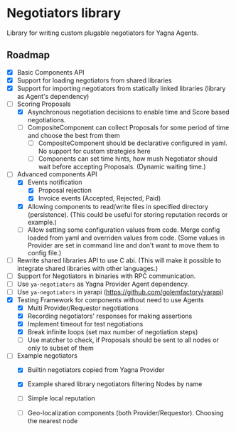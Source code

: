 # Negotiators library

Library for writing custom plugable negotiators for Yagna Agents.

## Roadmap

- [x] Basic Components API
- [x] Support for loading negotiators from shared libraries
- [x] Support for importing negotiators from statically linked libraries (library as Agent's dependency)
- [ ] Scoring Proposals
    - [x] Asynchronous negotiation decisions to enable time and Score based negotiations.
    - [ ] CompositeComponent can collect Proposals for some period of time and choose the best from them
        - [ ] CompositeComponent should be declarative configured in yaml. No support for custom strategies here
        - [ ] Components can set time hints, how mush Negotiator should wait before accepting Proposals. (Dynamic waiting time.)
- [ ] Advanced components API
    - [x] Events notification
        - [x] Proposal rejection
        - [x] Invoice events (Accepted, Rejected, Paid)
    - [x] Allowing components to read/write files in specified directory (persistence). (This could be useful for storing reputation records or example.)
    - [ ] Allow setting some configuration values from code. Merge config loaded from yaml and overriden values from code. (Some values in Provider are set in command line and  don't want to move them to config file.)
- [ ] Rewrite shared libraries API to use C abi. (This will make it possible to integrate shared libraries with other languages.)
- [ ] Support for Negotiators in binaries with RPC communication.
- [ ] Use `ya-negotiators` as Yagna Provider Agent dependency.
- [ ] Use `ya-negotiators` in yarapi (https://github.com/golemfactory/yarapi)
- [x] Testing Framework for components without need to use Agents
    - [x] Multi Provider/Requestor negotiations
    - [x] Recording negotiators' responses for making assertions
    - [x] Implement timeout for test negotiations
    - [x] Break infinite loops (set max number of negotiation steps)
    - [ ] Use matcher to check, if Proposals should be sent to all nodes or only to subset of them
- [ ] Example negotiators
    - [x] Builtin negotiators copied from Yagna Provider
    - [x] Example shared library negotiators filtering Nodes by name
    - [ ] Simple local reputation
    - [ ] Geo-localization components (both Provider/Requestor). Choosing the nearest node
    
    
    
